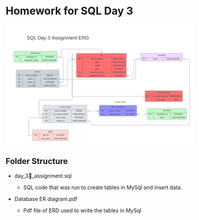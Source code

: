 # Homework for SQL Day 3

![](https://github.com/Acronine/coding_temple_data_analytics/blob/main/week_5/day_3/Database%20ER%20diagram%20(crow's%20foot).png)

## Folder Structure

- day_3_assignment.sql
    - SQL code that was run to create tables in MySql and insert data.

- Database ER diagram.pdf
    - Pdf file of ERD used to write the tables in MySql
